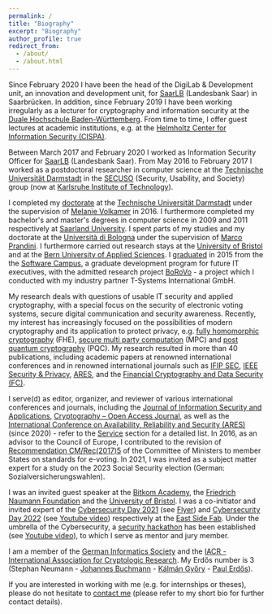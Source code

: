 ```yaml
---
permalink: /
title: "Biography"
excerpt: "Biography"
author_profile: true
redirect_from: 
  - /about/
  - /about.html
---
```


Since February 2020 I have been the head of the DigiLab & Development unit, an innovation and development unit, for [SaarLB](https://www.saarlb.de) (Landesbank Saar) in Saarbrücken. In addition, since February 2019 I have been working irregularly as a lecturer for cryptography and information security at the [Duale Hochschule Baden-Württemberg](https://www.karlsruhe.dhbw.de). From time to time, I offer guest lectures at academic institutions, e.g. at the [Helmholtz Center for Information Security (CISPA)](https://cms.cispa.saarland/poser_2122/).

Between March 2017 and February 2020 I worked as Information Security Officer for [SaarLB](https://www.saarlb.de) (Landesbank Saar). From May 2016 to February 2017 I worked as a postdoctoral researcher in computer science at the [Technische Universität Darmstadt](https://www.tu-darmstadt.de) in the [SECUSO](https://secuso.aifb.kit.edu) (Security, Usability, and Society) group (now at [Karlsruhe Institute of Technology](https://www.kit.edu)). 

I completed my [doctorate](https://publikationen.bibliothek.kit.edu/1000081975/16982010) at the [Technische Universität Darmstadt](https://www.tu-darmstadt.de) under the supervision of [Melanie Volkamer](https://secuso.aifb.kit.edu/Team_Volkamer.php) in 2016. I furthermore completed my bachelor's and master's degrees in computer science in 2009 and 2011 respectively at [Saarland University](https://www.uni-saarland.de/start.html). I spent parts of my studies and my doctorate at the [Università di Bologna](https://www.unibo.it) under the supervision of [Marco Prandini](https://www.unibo.it/sitoweb/marco.prandini). I furthermore carried out research stays at the [University of Bristol](https://www.bristol.ac.uk) and at the [Bern University of Applied Sciences](https://www.bfh.ch/). I [graduated](https://softwarecampus.de/certificates/16558/) in 2015 from the the [Software Campus](https://softwarecampus.de), a graduate development program for future IT executives, with the admitted research project [BoRoVo](https://softwarecampus.de/certificates/16558/) - a project which I conducted with my industry partner T-Systems International GmbH.

My research deals with questions of usable IT security and applied cryptography, with a special focus on the security of electronic voting systems, secure digital communication and security awareness. Recently, my interest has increasingly focused on the possibilities of modern cryptography and its application to protect privacy, e.g. [fully homomorphic cryptography](https://shaih.github.io/pubs/he-chapter.pdf) (FHE), [secure multi party computation](https://www.cs.virginia.edu/~evans/pragmaticmpc/pragmaticmpc.pdf) (MPC) and [post quantum cryptography](https://core.ac.uk/download/pdf/144828958.pdf) (PQC). My research resulted in more than 40 publications, including academic papers at renowned international conferences and in renowned international journals such as [IFIP SEC](https://www.ifipsec.org), [IEEE Security & Privacy](https://www.computer.org/csdl/magazine/sp), [ARES](https://www.ares-conference.eu), and the [Financial Cryptography and Data Security (FC)](https://fc17.ifca.ai/). 

<!-- The most relevant result of my research is the development of a framework for evaluating the security of internet voting systems (SecIVo: a quantitative security evaluation framework for internet voting schemes and Election-Dependent Security Evaluation of Internet Voting Schemes) as well as the development of the internet voting system Pretty Understandable Democracy and the work on the practicability of the coercion-resistant internet voting system Civitas (Civitas and the real world und Towards A Practical JCJ / Civitas Implementation). In further research I dealt with the usability of the end-to-end verifiable Helios internet voting system (Helios Verification: To Alleviate, or to Nominate: Is That the Question, or Shall we Have Both?) as well as security awareness for SMEs (Don’t Be Deceived: The Message Might Be Fake and Effektiver Schutz vor betrügerischen Nachrichten). -->

I serve(d) as editor, organizer, and reviewer of various international conferences and journals, including the [Journal of Information Security and Applications](https://www.sciencedirect.com/journal/journal-of-information-security-and-applications), [Cryptography – Open Access Journal](https://www.mdpi.com/journal/cryptography), as well as the [International Conference on Availability, Reliability and Security (ARES)](https://www.ares-conference.eu) (since 2020) - refer to the [Service](http://stephanneumann83.github.io/services/) section for a detailed list.  In 2016, as an advisor to the Council of Europe, I contributed to the revision of [Recommendation CM/Rec(2017)5](https://rm.coe.int/0900001680726f6f) of the Committee of Ministers to member States on standards for e-voting. In 2021, I was invited as a subject matter expert for a study on the 2023 Social Security election (German: Sozialversicherungswahlen). 

I was an invited guest speaker at the [Bitkom Academy](https://bitkom-akademie.de), the [Friedrich Naumann Foundation](https://www.freiheit.org/de) and the [University of Bristol](https://www.bristol.ac.uk). I was a co-initiator and invited expert of the [Cybersecurity Day 2021](https://eastsidefab.de/cybersecurity-keine-option-sondern-ein-muss/) (see [Flyer](https://www.stephanneumann.de/files/Cybersecurity-Day-Flyer.pdf)) and [Cybersecurity Day 2022](https://eastsidefab.de/cybersecurity-day-2022/) (see [Youtube video](https://www.youtube.com/watch?v=Aq5UM_QWAYo)) respectively at the [East Side Fab](https://eastsidefab.de/). Under the umbrella of the Cybersecurity, a [security hackathon](https://eastsidefab.de/hackathon-im-rahmen-des-cybersecurity-days/) has been established (see [Youtube video](https://www.youtube.com/watch?v=o4BG7ByAD2A)), to which I serve as mentor and jury member.

I am a member of the [German Informatics Society](https://www.gi.de) and the [IACR - International Association for Cryptologic Research](https://www.iacr.org). My Erdős number is 3 (Stephan Neumann - [Johannes Buchmann](https://en.wikipedia.org/wiki/Johannes_Buchmann) - [Kálmán Győry](https://hu.wikipedia.org/wiki/Győry_Kálmán) - [Paul Erdős](https://en.wikipedia.org/wiki/Paul_Erdős)).

If you are interested in working with me (e.g. for internships or theses), please do not hesitate to [contact me](mailto:stephan@stephanneumann.de?subject=Collaboration) (please refer to my short bio for further contact details).
